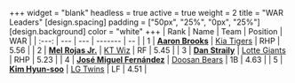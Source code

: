+++
widget = "blank"
headless = true
active = true
weight = 2
title = "WAR Leaders"
[design.spacing]
padding = ["50px", "25%", "0px", "25%"]
[design.background]
color = "white"
+++
| Rank | Name | Team | Position | WAR |
| :---: | --- | --- | ------- | -- |
| 1 | [**Aaron Brooks**](/players/13760) | [Kia Tigers](/teams/KiaTigers) | RHP | 5.56 |
| 2 | [**Mel Rojas Jr.**](/players/11380) | [KT Wiz](/teams/KTWiz) | RF | 5.45 |
| 3 | [**Dan Straily**](/players/13648) | [Lotte Giants](/teams/LotteGiants) | RHP | 5.23 |
| 4 | [**José Miguel Fernández**](/players/12514) | [Doosan Bears](/teams/DoosanBears) | 1B | 4.63 |
| 5 | [**Kim Hyun-soo**](/players/117) | [LG Twins](/teams/LGTwins) | LF | 4.51 |
